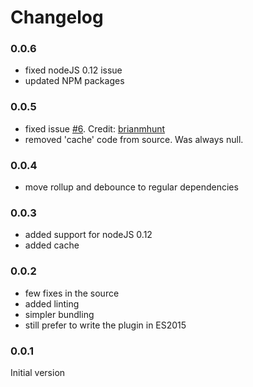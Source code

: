 # Changelog

### 0.0.6

- fixed nodeJS 0.12 issue
- updated NPM packages

### 0.0.5

- fixed issue [#6](https://github.com/Kflash/karma-rollup-plugin/issues/6). Credit: [brianmhunt](https://github.com/brianmhunt)
- removed 'cache' code from source. Was always null.

### 0.0.4

- move rollup and debounce to regular dependencies

### 0.0.3

- added support for nodeJS 0.12
- added cache

### 0.0.2

- few fixes in the source
- added linting
- simpler bundling
- still prefer to write the plugin in ES2015

### 0.0.1

Initial version